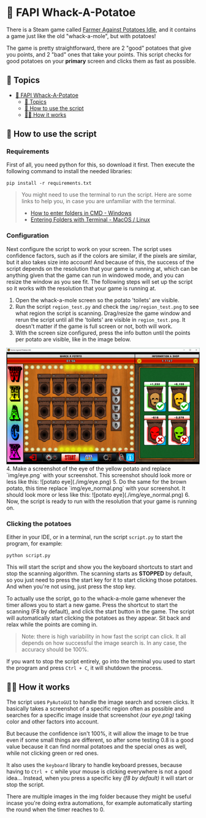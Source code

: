 # 🥔 FAPI Whack-A-Potatoe

There is a Steam game called [Farmer Against Potatoes Idle](https://store.steampowered.com/app/1535560/Farmer_Against_Potatoes_Idle/), and it 
contains a game just like the old "whack-a-mole", but with potatoes!

The game is pretty straightforward, there are 2 "good" potatoes that give you 
points, and 2 "bad" ones that take your points. This script checks for good 
potatoes on your **primary** screen and clicks them as fast as possible.

## 📃 Topics
- [🥔 FAPI Whack-A-Potatoe](#-fapi-whack-a-potatoe)
  - [📃 Topics](#-topics)
  - [🚀 How to use the script](#-how-to-use-the-script)
  - [🧑‍💻 How it works](#-how-it-works)

## 🚀 How to use the script

### Requirements
First of all, you need python for this, so download it first.
Then execute the following command to install the needed libraries:
```shell
pip install -r requirements.txt
```

> You might need to use the terminal to run the script. Here are some links to 
> help you, in case you are unfamiliar with the terminal.
>  - [How to enter folders in CMD - Windows](https://www.lifewire.com/change-directories-in-command-prompt-5185508)
>  - [Entering Folders with Terminal - MacOS / Linux](https://sourcedigit.com/27411-how-to-open-a-directory-in-linux-using-terminal/)

### Configuration
Next configure the script to work on your screen. The script uses confidence 
factors, such as if the colors are similar, if the pixels are similar, but it 
also takes size into account! And because of this, the success of the script 
depends on the resolution that your game is running at, which can be anything 
given that the game can run in windowed mode, and you can resize the window as 
you see fit. The following steps will set up the script so it works with the
resolution that your game is running at.
1. Open the whack-a-mole screen so the potato 'toilets' are visible. 
2. Run the script `region_test.py` and check the `img/region_test.png` to 
see what region the script is scanning. Drag/resize the game window and rerun 
the script until all the 'toilets' are visible in `region_test.png`.
It doesn't matter if the game is full screen or not, both will work.
3. With the screen size configured, press the info button until the points per 
potato are visible, like in the image below.
<img src="./img/potato_info.png" alt="Potato info screen" width="600px">
4. Make a screenshot of the eye of the yellow potato and replace `img/eye.png`
with your screenshot. This screenshot should look more or less like this: 
![potato eye](./img/eye.png)
5. Do the same for the brown potato, this time replace `img/eye_normal.png` with 
your screenshot. It should look more or less like this: ![potato eye](./img/eye_normal.png)
6. Now, the script is ready to run with the resolution that your game is running on.

### Clicking the potatoes
Either in your IDE, or in a terminal, run the script `script.py` to start the
program, for example:
```shell
python script.py
```
This will start the script and show you the keyboard shortcuts to start and stop 
the scanning algorithm. The scanning starts as **STOPPED** by default, so you 
just need to press the start key for it to start clicking those potatoes. 
And when you're not using, just press the stop key.

To actually use the script, go to the whack-a-mole game whenever the timer allows
you to start a new game. Press the shortcut to start the scanning (F8 by default), 
and click the start button in the game. The script will automatically start 
clicking the potatoes as they appear. Sit back and relax while the points are 
coming in.

> Note: there is high variability in how fast the script can click. It all depends
> on how successful the image search is. In any case, the accuracy should be 100%. 

If you want to stop the script entirely, go into the terminal you used to start 
the program and press `Ctrl + C`, it will shutdown the process.

## 🧑‍💻 How it works

The script uses `PyAutoGUI` to handle the image search and screen clicks. It 
basically takes a screenshot of a specific region often as possible and searches 
for a specific image inside that screenshot _(our eye.png)_ taking color and other 
factors into account.

But because the confidence isn't 100%, it will allow the image to be true even 
if some small things are different, so after some testing 0.8 is a good value 
because it can find normal potatoes and the special ones as well, while not 
clicking green or red ones.

It also uses the `keyboard` library to handle keyboard presses, because having 
to `Ctrl + C` while your mouse is clicking everywhere is not a good idea... 
Instead, when you press a specific key _(f8 by default)_ it will start or stop 
the script.

There are multiple images in the img folder because they might be useful incase 
you're doing extra automations, for example automatically starting the round 
when the timer reaches to 0.